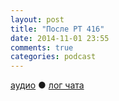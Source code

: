 ```yaml
---
layout: post
title: "После РT 416"
date: 2014-11-01 23:55
comments: true
categories: podcast
---
```

[аудио](http://cdn.radio-t.com/rt416post.mp3) ● [лог чата](http://chat.radio-t.com/logs/radio-t-416.html) <audio src="http://cdn.radio-t.com/rt416post.mp3" preload="none"></audio>
